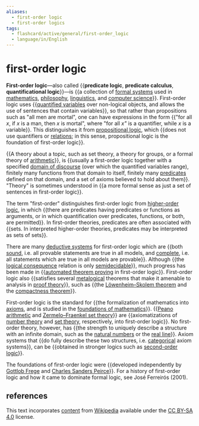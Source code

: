 ```yaml
---
aliases:
  - first-order logic
  - first-order logics
tags:
  - flashcard/active/general/first-order_logic
  - language/in/English
---
```


# first-order logic

__First-order logic__—also called {{__predicate logic__, __predicate calculus__, __quantificational logic__}}—is {{a collection of [formal systems](formal%20system.md) used in [mathematics](mathematics.md), [philosophy](philosophy.md), [linguistics](linguistics.md), and [computer science](computer%20science.md)}}. First-order logic uses {{[quantified variables](quantifier%20(logic).md) over non-logical objects, and allows the use of sentences that contain variables}}, so that rather than propositions such as "all men are mortal", one can have expressions in the form {{"for all _x_, if _x_ is a man, then _x_ is mortal", where "for all _x"_ is a quantifier, while _x_ is a variable}}. This distinguishes it from [propositional logic](propositional%20calculus.md), which {{does not use quantifiers or [relations](finitary%20relation.md); in this sense, propositional logic is the foundation of first-order logic}}. <!--SR:!2024-11-27,58,310!2024-11-17,51,310!2024-12-03,64,310!2024-11-26,57,310!2024-11-04,37,290-->

{{A theory about a topic, such as set theory, a theory for groups, or a formal theory of [arithmetic](arithmetic.md)}}, is {{usually a first-order logic together with a specified [domain of discourse](domain%20of%20discourse.md) (over which the quantified variables range), finitely many functions from that domain to itself, finitely many [predicates](predicate%20(mathematical%20logic).md) defined on that domain, and a set of axioms believed to hold about them}}. "Theory" is sometimes understood in {{a more formal sense as just a set of sentences in first-order logic}}. <!--SR:!2024-12-11,71,310!2024-10-20,26,270!2024-12-10,70,310-->

The term "first-order" distinguishes first-order logic from [higher-order logic](higher-order%20logic.md), in which {{there are predicates having predicates or functions as arguments, or in which quantification over predicates, functions, or both, are permitted}}. In first-order theories, predicates are often associated with {{sets. In interpreted higher-order theories, predicates may be interpreted as sets of sets}}. <!--SR:!2024-11-15,46,290!2024-11-11,42,290-->

There are many [deductive systems](formal%20system.md#deductive%20system) for first-order logic which are {{both [sound](soundness.md#logical%20systems), i.e. all provable statements are true in all models, and [complete](completeness%20(logic).md), i.e. all statements which are true in all models are provable}}. Although {{the [logical consequence](logical%20consequence.md) relation is only [semidecidable](decidability%20(logic).md#semidecidability)}}, much progress has been made in {{[automated theorem proving](automated%20theorem%20proving.md) in first-order logic}}. First-order logic also {{satisfies several [metalogical](metalogic.md) theorems that make it amenable to analysis in [proof theory](proof%20theory.md)}}, such as {{the [Löwenheim–Skolem theorem](Löwenheim–Skolem%20theorem.md) and the [compactness theorem](compactness%20theorem.md)}}. <!--SR:!2024-11-05,38,290!2024-10-25,29,270!2024-10-29,36,290!2024-10-31,38,290!2024-10-22,27,270-->

First-order logic is the standard for {{the formalization of mathematics into [axioms](axiomatic%20system.md), and is studied in the [foundations of mathematics](foundations%20of%20mathematics.md)}}. {{[Peano arithmetic](peano%20axioms.md) and [Zermelo–Fraenkel set theory](Zermelo–Fraenkel%20set%20theory.md)}} are {{axiomatizations of [number theory](number%20theory.md) and [set theory](set%20theory.md), respectively, into first-order logic}}. No first-order theory, however, has {{the strength to uniquely describe a structure with an infinite domain, such as the [natural numbers](natural%20number.md) or the [real line](number%20line.md)}}. Axiom systems that {{do fully describe these two structures, i.e. [categorical](categorical%20theory.md) axiom systems}}, can be {{obtained in stronger logics such as [second-order logic](second-order%20logic.md)}}. <!--SR:!2024-11-18,48,290!2024-12-04,57,270!2024-10-24,29,270!2024-12-23,69,270!2024-10-31,37,290!2024-10-26,34,290-->

The foundations of first-order logic were {{developed independently by [Gottlob Frege](Gottlob%20Frege.md) and [Charles Sanders Peirce](Charles%20Sanders%20Peirce.md)}}. For a history of first-order logic and how it came to dominate formal logic, see José Ferreirós (2001). <!--SR:!2024-12-12,58,250-->

## references

This text incorporates [content](https://en.wikipedia.org/wiki/first-order_logic) from [Wikipedia](Wikipedia.md) available under the [CC BY-SA 4.0](https://creativecommons.org/licenses/by-sa/4.0/) license.
